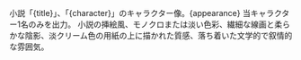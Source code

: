 小説「{title}」、「{character}」のキャラクター像。{appearance}
当キャラクター1名のみを出力。
小説の挿絵風、モノクロまたは淡い色彩、繊細な線画と柔らかな陰影、淡クリーム色の用紙の上に描かれた質感、落ち着いた文学的で叙情的な雰囲気。
